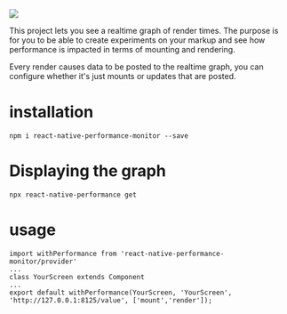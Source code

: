 <img src="./example.gif"/>

This project lets you see a realtime graph of render times. The purpose is for you to be able to create experiments on your markup and see how performance is impacted in terms of mounting and rendering.
 
Every render causes data to be posted to the realtime graph, you can configure whether it's just mounts or updates that are posted. 


# installation
```
npm i react-native-performance-monitor --save
```

# Displaying the graph
```
npx react-native-performance get
```

# usage
```
import withPerformance from 'react-native-performance-monitor/provider'
...
class YourScreen extends Component
...
export default withPerformance(YourScreen, 'YourScreen', 'http://127.0.0.1:8125/value', ['mount','render']);
```

